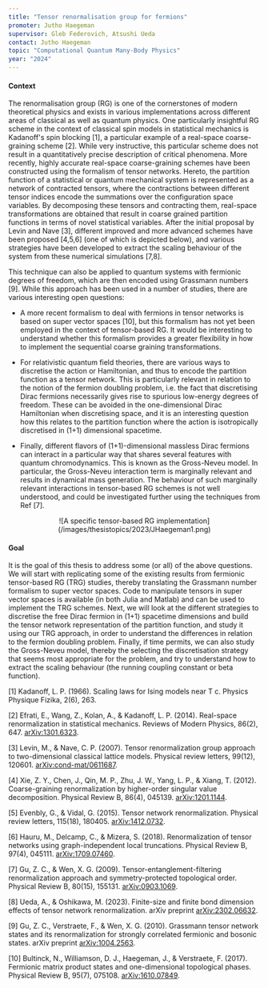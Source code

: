 ```yaml
---
title: "Tensor renormalisation group for fermions"
promoter: Jutho Haegeman
supervisor: Gleb Federovich, Atsushi Ueda
contact: Jutho Haegeman
topic: "Computational Quantum Many-Body Physics"
year: "2024"
---
```


#### Context

The renormalisation group (RG) is one of the cornerstones of modern theoretical physics and exists in various implementations across different areas of classical as well as quantum physics. One particularly insightful RG scheme in the context of classical spin models in statistical mechanics is Kadanoff's spin blocking \[1\], a particular example of a real-space coarse-graining scheme \[2\].  While very instructive, this particular scheme does not result in a quantitatively precise description of critical phenomena. More recently, highly accurate real-space coarse-graining schemes have been constructed using the formalism of tensor networks. Hereto, the partition function of a statistical or quantum mechanical system is represented as a network of contracted tensors, where the contractions between different tensor indices encode the summations over the configuration space variables. By decomposing these tensors and contracting them, real-space transformations are obtained that result in coarse grained partition functions in terms of novel statistical variables. After the initial proposal by Levin and Nave \[3\], different improved and more advanced schemes have been proposed \[4,5,6\] (one of which is depicted below), and various strategies have been developed to extract the scaling behaviour of the system from these numerical simulations \[7,8\].

This technique can also be applied to quantum systems with fermionic degrees of freedom, which are then encoded using Grassmann numbers \[9\]. While this approach has been used in a number of studies, there are various interesting open questions:

* A more recent formalism to deal with fermions in tensor networks is based on super vector spaces \[10\], but this formalism has not yet been employed in the context of tensor-based RG. It would be interesting to understand whether this formalism provides a greater flexibility in how to implement the sequential coarse graining transformations.

* For relativistic quantum field theories, there are various ways to discretise the action or Hamiltonian, and thus to encode the partition function as a tensor network. This is particularly relevant in relation to the notion of the fermion doubling problem, i.e. the fact that discretising Dirac fermions necessarily gives rise to spurious low-energy degrees of freedom. These can be avoided in the one-dimensional Dirac Hamiltonian when discretising space, and it is an interesting question how this relates to the partition function where the action is isotropically discretised in (1+1) dimensional spacetime.

* Finally, different flavors of (1+1)-dimensional massless Dirac fermions can interact in a particular way that shares several features with quantum chromodynamics. This is known as the Gross-Neveu model. In particular, the Gross-Neveu interaction term is marginally relevant and results in dynamical mass generation. The behaviour of such marginally relevant interactions in tensor-based RG schemes is not well understood, and could be investigated further using the techniques from Ref \[7\].

<div align="center">
![A specific tensor-based RG implementation](/images/thesistopics/2023/JHaegeman1.png)
</div>

#### Goal

It is the goal of this thesis to address some (or all) of the above questions. We will start with replicating some of the existing results from fermionic tensor-based RG (TRG) studies, thereby translating the Grassmann number formalism to super vector spaces. Code to manipulate tensors in super vector spaces is available (in both Julia and Matlab) and can be used to implement the TRG schemes. Next, we will look at the different strategies to discretise the free Dirac fermion in (1+1) spacetime dimensions and build the tensor network representation of the partition function, and study it using our TRG approach, in order to understand the differences in relation to the fermion doubling problem. Finally, if time permits, we can also study the Gross-Neveu model, thereby the selecting the discretisation strategy that seems most appropriate for the problem, and try to understand how to extract the scaling behaviour (the running coupling constant or beta function).


\[1\] Kadanoff, L. P. (1966). Scaling laws for Ising models near T c. Physics Physique Fizika, 2(6), 263.

\[2\] Efrati, E., Wang, Z., Kolan, A., & Kadanoff, L. P. (2014). Real-space renormalization in statistical mechanics. Reviews of Modern Physics, 86(2), 647. [arXiv:1301.6323](http://arxiv.org/abs/arXiv:1301.6323).

\[3\] Levin, M., & Nave, C. P. (2007). Tensor renormalization group approach to two-dimensional classical lattice models. Physical review letters, 99(12), 120601. [arXiv:cond-mat/0611687](http://arxiv.org/abs/cond-mat/0611687).

\[4\] Xie, Z. Y., Chen, J., Qin, M. P., Zhu, J. W., Yang, L. P., & Xiang, T. (2012). Coarse-graining renormalization by higher-order singular value decomposition. Physical Review B, 86(4), 045139. [arXiv:1201.1144](http://arxiv.org/abs/arXiv:1201.1144).

\[5\] Evenbly, G., & Vidal, G. (2015). Tensor network renormalization. Physical review letters, 115(18), 180405. [arXiv:1412.0732](http://arxiv.org/abs/arXiv:1412.0732).

\[6\] Hauru, M., Delcamp, C., & Mizera, S. (2018). Renormalization of tensor networks using graph-independent local truncations. Physical Review B, 97(4), 045111. [arXiv:1709.07460](http://arxiv.org/abs/arXiv:1709.07460).

\[7\] Gu, Z. C., & Wen, X. G. (2009). Tensor-entanglement-filtering renormalization approach and symmetry-protected topological order. Physical Review B, 80(15), 155131. [arXiv:0903.1069](http://arxiv.org/abs/arXiv:0903.1069).

\[8\] Ueda, A., & Oshikawa, M. (2023). Finite-size and finite bond dimension effects of tensor network renormalization. arXiv preprint [arXiv:2302.06632](http://arxiv.org/abs/arXiv:2302.06632).

\[9\] Gu, Z. C., Verstraete, F., & Wen, X. G. (2010). Grassmann tensor network states and its renormalization for strongly correlated fermionic and bosonic states. arXiv preprint [arXiv:1004.2563](http://arxiv.org/abs/arXiv:1004.2563).

\[10\] Bultinck, N., Williamson, D. J., Haegeman, J., & Verstraete, F. (2017). Fermionic matrix product states and one-dimensional topological phases. Physical Review B, 95(7), 075108. [arXiv:1610.07849](http://arxiv.org/abs/arXiv:1610.07849).
